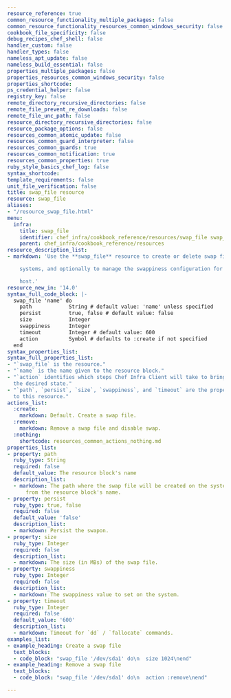 ```yaml
---
resource_reference: true
common_resource_functionality_multiple_packages: false
common_resource_functionality_resources_common_windows_security: false
cookbook_file_specificity: false
debug_recipes_chef_shell: false
handler_custom: false
handler_types: false
nameless_apt_update: false
nameless_build_essential: false
properties_multiple_packages: false
properties_resources_common_windows_security: false
properties_shortcode: 
ps_credential_helper: false
registry_key: false
remote_directory_recursive_directories: false
remote_file_prevent_re_downloads: false
remote_file_unc_path: false
resource_directory_recursive_directories: false
resource_package_options: false
resources_common_atomic_update: false
resources_common_guard_interpreter: false
resources_common_guards: true
resources_common_notification: true
resources_common_properties: true
ruby_style_basics_chef_log: false
syntax_shortcode: 
template_requirements: false
unit_file_verification: false
title: swap_file resource
resource: swap_file
aliases:
- "/resource_swap_file.html"
menu:
  infra:
    title: swap_file
    identifier: chef_infra/cookbook_reference/resources/swap_file swap_file
    parent: chef_infra/cookbook_reference/resources
resource_description_list:
- markdown: 'Use the **swap_file** resource to create or delete swap files on Linux

    systems, and optionally to manage the swappiness configuration for a

    host.'
resource_new_in: '14.0'
syntax_full_code_block: |-
  swap_file 'name' do
    path            String # default value: 'name' unless specified
    persist         true, false # default value: false
    size            Integer
    swappiness      Integer
    timeout         Integer # default value: 600
    action          Symbol # defaults to :create if not specified
  end
syntax_properties_list:
syntax_full_properties_list:
- "`swap_file` is the resource."
- "`name` is the name given to the resource block."
- "`action` identifies which steps Chef Infra Client will take to bring the node into
  the desired state."
- "`path`, `persist`, `size`, `swappiness`, and `timeout` are the properties available
  to this resource."
actions_list:
  :create:
    markdown: Default. Create a swap file.
  :remove:
    markdown: Remove a swap file and disable swap.
  :nothing:
    shortcode: resources_common_actions_nothing.md
properties_list:
- property: path
  ruby_type: String
  required: false
  default_value: The resource block's name
  description_list:
  - markdown: The path where the swap file will be created on the system if it differs
      from the resource block's name.
- property: persist
  ruby_type: true, false
  required: false
  default_value: 'false'
  description_list:
  - markdown: Persist the swapon.
- property: size
  ruby_type: Integer
  required: false
  description_list:
  - markdown: The size (in MBs) of the swap file.
- property: swappiness
  ruby_type: Integer
  required: false
  description_list:
  - markdown: The swappiness value to set on the system.
- property: timeout
  ruby_type: Integer
  required: false
  default_value: '600'
  description_list:
  - markdown: Timeout for `dd` / `fallocate` commands.
examples_list:
- example_heading: Create a swap file
  text_blocks:
  - code_block: "swap_file '/dev/sda1' do\n  size 1024\nend"
- example_heading: Remove a swap file
  text_blocks:
  - code_block: "swap_file '/dev/sda1' do\n  action :remove\nend"

---
```

